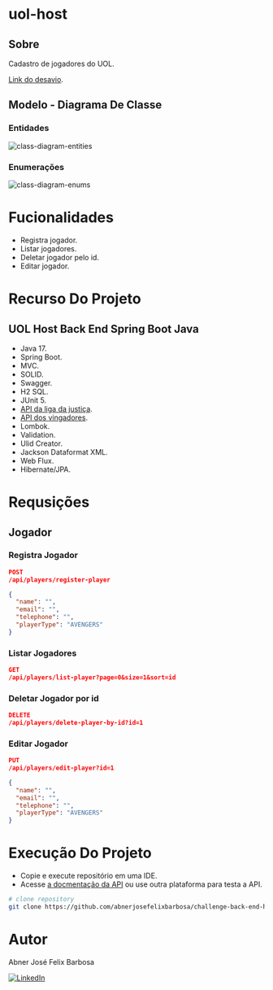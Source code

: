 # uol-host

## Sobre

Cadastro de jogadores do UOL.

[Link do desavio](https://github.com/uolhost/test-backEnd-Java).

## Modelo - Diagrama De Classe

### Entidades

![class-diagram-entities](https://github.com/user-attachments/assets/5631ff00-59a3-40e3-8997-b6d6032fe4eb)

### Enumerações

![class-diagram-enums](https://github.com/user-attachments/assets/fb3cbf77-77ba-4e72-bacf-bfe6eb9a2eb3)

# Fucionalidades

- Registra jogador.
- Listar jogadores.
- Deletar jogador pelo id.
- Editar jogador.

# Recurso Do Projeto 

## UOL Host Back End Spring Boot Java

- Java 17.
- Spring Boot.
- MVC.
- SOLID.
- Swagger.
- H2 SQL.
- JUnit 5.
- [API da liga da justiça](https://raw.githubusercontent.com/uolhost/test-backEnd-Java/master/referencias/liga_da_justica.xml).
- [API dos vingadores](https://raw.githubusercontent.com/uolhost/test-backEnd-Java/master/referencias/vingadores.json).
- Lombok.
- Validation.
- Ulid Creator.
- Jackson Dataformat XML.
- Web Flux.
- Hibernate/JPA.

# Requsições

## Jogador

### Registra Jogador

```json
POST
/api/players/register-player

{
  "name": "",
  "email": "",
  "telephone": "",
  "playerType": "AVENGERS"
}
```

### Listar Jogadores

```json
GET
/api/players/list-player?page=0&size=1&sort=id
```

### Deletar Jogador por id

```json
DELETE
/api/players/delete-player-by-id?id=1
```

### Editar Jogador

```json
PUT
/api/players/edit-player?id=1

{
  "name": "",
  "email": "",
  "telephone": "",
  "playerType": "AVENGERS"
}
```

# Execução Do Projeto

- Copie e execute repositório em uma IDE.
- Acesse [a docmentação da API](http://localhost:8080/swagger-ui/index.html) ou use outra plataforma para testa a API.

```bash
# clone repository
git clone https://github.com/abnerjosefelixbarbosa/challenge-back-end-hit.git
```

# Autor

Abner José Felix Barbosa

[![LinkedIn](https://img.shields.io/badge/LinkedIn-0077B5?style=for-the-badge&logo=linkedin&logoColor=white)](https://www.linkedin.com/in/abner-jose-feliz-barbosa/)
